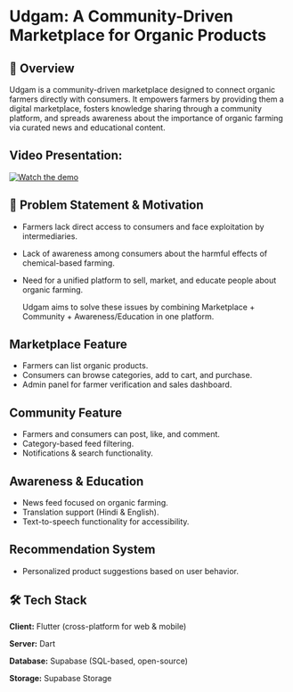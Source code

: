 
# Udgam: A Community-Driven Marketplace for Organic Products

## 📖 Overview

Udgam is a community-driven marketplace designed to connect organic farmers directly with consumers. It empowers farmers by providing them a digital marketplace, fosters knowledge sharing through a community platform, and spreads awareness about the importance of organic farming via curated news and educational content.

## Video Presentation:
[![Watch the demo](https://encrypted-tbn0.gstatic.com/images?q=tbn:ANd9GcTnFIo5VIwiZaEEvYhu5Sq3JZ5AnqPDYoAPtQ&s)](https://youtu.be/4TfzhjG4os4?si=4wyZaCEsnes4nqYa)

## 🎯 Problem Statement & Motivation

- Farmers lack direct access to consumers and face exploitation by intermediaries.
- Lack of awareness among consumers about the harmful effects of chemical-based farming.
- Need for a unified platform to sell, market, and educate people about organic farming.

    Udgam aims to solve these issues by combining Marketplace + Community + Awareness/Education in one platform.
## Marketplace Feature
- Farmers can list organic products.
- Consumers can browse categories, add to cart, and purchase.
- Admin panel for farmer verification and sales dashboard.

## Community Feature 
- Farmers and consumers can post, like, and comment.
- Category-based feed filtering.
- Notifications & search functionality.

## Awareness & Education
- News feed focused on organic farming.
- Translation support (Hindi & English).
- Text-to-speech functionality for accessibility.

## Recommendation System
- Personalized product suggestions based on user behavior.
## 🛠️ Tech Stack

**Client:** Flutter (cross-platform for web & mobile)

**Server:** Dart

**Database:** Supabase (SQL-based, open-source)

**Storage:** Supabase Storage 

